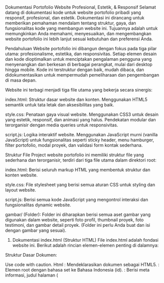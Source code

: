 Dokumentasi Portofolio Website Profesional, Estetik, & Responsif
Selamat datang di dokumentasi kode untuk website portofolio pribadi yang responsif, profesional, dan estetik. Dokumentasi ini dirancang untuk memberikan pemahaman mendalam tentang struktur, gaya, dan fungsionalitas kode yang membangun website ini. Tujuannya adalah untuk memungkinkan Anda memahami, menyesuaikan, dan mengembangkan website portofolio ini lebih lanjut sesuai kebutuhan dan preferensi Anda.

Pendahuluan
Website portofolio ini dibangun dengan fokus pada tiga pilar utama: profesionalisme, estetika, dan responsivitas. Setiap elemen desain dan kode dioptimalkan untuk menciptakan pengalaman pengguna yang menyenangkan dan berkesan di berbagai perangkat, mulai dari desktop hingga mobile. Kode ini terstruktur dengan baik, mudah dibaca, dan didokumentasikan untuk mempermudah pemeliharaan dan pengembangan di masa depan.

Website ini terbagi menjadi tiga file utama yang bekerja secara sinergis:

index.html: Struktur dasar website dan konten. Menggunakan HTML5 semantik untuk tata letak dan aksesibilitas yang baik.

style.css: Penataan gaya visual website. Menggunakan CSS3 untuk desain yang estetik, responsif, dan animasi yang halus. Pendekatan modular dan terorganisir dengan media queries untuk responsivitas.

script.js: Logika interaktif website. Menggunakan JavaScript murni (vanilla JavaScript) untuk fungsionalitas seperti sticky header, menu hamburger, filter portofolio, modal proyek, dan validasi form kontak sederhana.

Struktur File
Project website portofolio ini memiliki struktur file yang sederhana dan terorganisir, terdiri dari tiga file utama dalam direktori root:

index.html: Berisi seluruh markup HTML yang membentuk struktur dan konten website.

style.css: File stylesheet yang berisi semua aturan CSS untuk styling dan layout website.

script.js: Berisi semua kode JavaScript yang mengontrol interaksi dan fungsionalitas dynamic website.

gambar/ (Folder): Folder ini diharapkan berisi semua aset gambar yang digunakan dalam website, seperti foto profil, thumbnail proyek, foto testimoni, dan gambar detail proyek. (Folder ini perlu Anda buat dan isi dengan gambar yang sesuai).

1. Dokumentasi index.html (Struktur HTML)
File index.html adalah fondasi website ini. Berikut adalah rincian elemen-elemen penting di dalamnya:

Struktur Dasar Dokumen:

<!DOCTYPE html>
<html lang="id">
<head>
    <meta charset="UTF-8">
    <meta name="viewport" content="width=device-width, initial-scale=1.0">
    <title>Portofolio Saya - Nama Anda</title>
    <link rel="stylesheet" href="style.css">
    <link rel="stylesheet" href="https://cdnjs.cloudflare.com/ajax/libs/font-awesome/6.0.0/css/all.min.css" integrity="sha512-9usAa10IRO0HhonpyAIVpjrylPvoDwiPUiKdWk5t3PyolY1cOd4DSE0Ga+ri4AuTroPR5aQvXU9xC6qOPnzFeg==" crossorigin="anonymous" referrerpolicy="no-referrer" />
</head>
<body>
    <!-- ... Isi Website ... -->
    <script src="script.js"></script>
</body>
</html>
Use code with caution.
Html
<!DOCTYPE html>: Mendeklarasikan dokumen sebagai HTML5.

<html lang="id">: Elemen root dengan bahasa set ke Bahasa Indonesia (id).

<head>: Berisi meta informasi, judul halaman (<title>), link ke stylesheet (style.css dan Font Awesome CSS CDN), dan konfigurasi viewport untuk responsivitas.

<body>: Berisi konten utama website yang terlihat oleh pengguna, termasuk:

Bagian Header & Navigasi (<header id="header">)

<header id="header">
    <nav class="navbar">
        <div class="logo">
            <a href="#">[Logo Anda]</a>  <!-- Ganti dengan Logo Anda -->
        </div>
        <ul class="nav-menu">
            <li class="nav-item"><a href="#tentang-saya" class="nav-link">Tentang Saya</a></li>
            <li class="nav-item"><a href="#keahlian" class="nav-link">Keahlian</a></li>
            <li class="nav-item"><a href="#portfolio" class="nav-link">Portofolio</a></li>
            <li class="nav-item"><a href="#testimoni" class="nav-link">Testimoni</a></li>
            <li class="nav-item"><a href="#kontak" class="nav-link">Kontak</a></li>
        </ul>
        <div class="hamburger">
            <span class="bar"></span>
            <span class="bar"></span>
            <span class="bar"></span>
        </div>
    </nav>
</header>
Use code with caution.
Html
<header id="header">: Container untuk header website. id="header" digunakan untuk styling CSS dan interaksi JavaScript (sticky header).

<nav class="navbar">: Elemen navigasi utama, menggunakan kelas navbar untuk styling.

<div class="logo">: Container untuk logo website. Saat ini menggunakan teks placeholder [Logo Anda], yang dapat diganti dengan teks logo, gambar logo (tag <img>), atau SVG logo.

<ul class="nav-menu">: Daftar item menu navigasi utama. Kelas nav-menu digunakan untuk styling menu di desktop dan mobile (menu hamburger).

<div class="hamburger">: Icon hamburger untuk menu mobile, terdiri dari tiga elemen <span> dengan kelas bar untuk garis-garis hamburger.

Bagian Hero Section (<section id="hero">)

<section id="hero" class="hero">
    <div class="hero-content">
        <h1>Halo, Saya [Nama Anda]</h1>
        <p>Seorang [Profesi Anda] yang bersemangat menciptakan solusi kreatif dan inovatif.</p>
        <a href="#portfolio" class="btn btn-primary">Lihat Portofolio Saya</a>
    </div>
</section>
Use code with caution.
Html
<section id="hero" class="hero">: Container untuk hero section, bagian pembuka website. id="hero" untuk styling CSS dan internal link dari button. Kelas hero untuk styling umum hero section.

<div class="hero-content">: Container untuk konten hero section. Berisi judul (<h1>), deskripsi singkat (<p>), dan tombol ajakan bertindak (<a> dengan kelas btn btn-primary).

Bagian Tentang Saya (<section id="tentang-saya">)

<section id="tentang-saya" class="section">
    <div class="container">
        <h2 class="section-title">Tentang Saya</h2>
        <div class="about-content">
            <div class="profile-img">
                <img src="gambar/profil.jpg" alt="Foto Profil Anda">
            </div>
            <div class="about-description">
                <h3>Siapa Saya?</h3>
                <p>Saya adalah seorang [Profesi Anda] dengan pengalaman dalam [Sebutkan pengalaman]. ...</p>
                <div class="social-links">
                    <!-- Tautan media sosial -->
                </div>
            </div>
        </div>
    </div>
</section>
Use code with caution.
Html
<section id="tentang-saya" class="section">: Section "Tentang Saya". id="tentang-saya" untuk internal link navigasi dan styling section khusus. Kelas section untuk styling section secara umum (padding, dll.).

<div class="container">: Container pembatas lebar konten section (untuk desain responsif).

<h2 class="section-title">Tentang Saya</h2>: Judul section. Kelas section-title untuk styling judul section yang konsisten.

<div class="about-content">: Container utama konten "Tentang Saya", diatur dalam grid layout CSS untuk responsivitas.

<div class="profile-img">: Container untuk foto profil. Berisi tag <img> dengan atribut src dan alt.

<div class="about-description">: Container untuk deskripsi tentang diri Anda, visi, misi, dan cerita pribadi.

<div class="social-links">: Container untuk tautan media sosial menggunakan ikon Font Awesome (tag <i> di dalam tag <a>).

Bagian Keahlian (<section id="keahlian">)

<section id="keahlian" class="section bg-light">
    <div class="container">
        <h2 class="section-title">Keahlian Saya</h2>
        <div class="skills-grid">
            <!-- Kartu keahlian -->
        </div>
        <div class="skills-visualization">
            <!-- Visualisasi keahlian (progress bar contoh) -->
        </div>
    </div>
</section>
Use code with caution.
Html
<section id="keahlian" class="section bg-light">: Section "Keahlian". Kelas bg-light untuk latar belakang section berwarna terang (opsional, bisa dihapus jika tidak diinginkan).

<div class="skills-grid">: Container untuk daftar keahlian yang ditampilkan dalam format grid kartu-kartu. Setiap kartu keahlian diwakili oleh <div class="skill-card"> yang berisi ikon, judul, dan deskripsi.

<div class="skills-visualization">: Container untuk visualisasi keahlian. Contoh yang diberikan adalah progress bar sederhana (<div class="skill-progress"> dengan <div class="progress-bar"> dan <div class="progress">). Visualisasi ini dapat diganti atau dikembangkan lebih lanjut dengan grafik atau diagram yang lebih kompleks.

Bagian Portofolio (<section id="portfolio">)

<section id="portfolio" class="section">
    <div class="container">
        <h2 class="section-title">Portofolio Saya</h2>
        <div class="portfolio-filter">
            <!-- Tombol filter kategori -->
        </div>
        <div class="portfolio-grid">
            <!-- Item portofolio -->
        </div>
    </div>

    <!-- Modal Detail Proyek -->
    <div id="project-modal" class="modal">
        <!-- ... Isi modal ... -->
    </div>
</section>
Use code with caution.
Html
<section id="portfolio" class="section">: Section "Portofolio".

<div class="portfolio-filter">: Container untuk tombol filter kategori proyek. Setiap tombol adalah <button class="filter-btn" dengan atribut data-filter yang menentukan kategori filter.

<div class="portfolio-grid">: Container untuk galeri proyek dalam format grid. Setiap item proyek diwakili oleh <div class="portfolio-item"> dengan atribut data-category untuk filtering, dan berisi <img> thumbnail proyek serta <div class="portfolio-overlay"> untuk overlay deskripsi saat hover.

<div id="project-modal" class="modal">: Container untuk modal (lightbox) detail proyek. Awalnya disembunyikan (display: none di CSS) dan ditampilkan dengan JavaScript saat tombol "Lihat Detail" proyek diklik. Berisi struktur modal dasar dengan <div class="modal-content">, <span class="close-button">, <h3 id="modal-title">, dan <div id="modal-details"> (tempat konten detail proyek akan diisi oleh JavaScript).

Bagian Testimoni (<section id="testimoni">)

<section id="testimoni" class="section bg-light">
    <div class="container">
        <h2 class="section-title">Testimoni Klien</h2>
        <div class="testimonials-carousel">
            <!-- Testimoni -->
        </div>
    </div>
</section>
Use code with caution.
Html
<section id="testimoni" class="section bg-light">: Section "Testimoni".

<div class="testimonials-carousel">: Container untuk testimoni yang disusun sebagai carousel horizontal sederhana menggunakan CSS Flexbox untuk saat ini. Setiap testimoni diwakili oleh <div class="testimonial"> yang berisi <img> foto pemberi testimoni, <p class="quote"> untuk kutipan, dan <p class="author"> untuk nama pemberi testimoni. Untuk carousel yang lebih interaktif, bisa diintegrasikan dengan library JavaScript carousel.

Bagian Kontak (<section id="kontak">)

<section id="kontak" class="section">
    <div class="container">
        <h2 class="section-title">Kontak Saya</h2>
        <div class="contact-content">
            <div class="contact-form">
                <form id="contactForm">
                    <!-- Field form kontak -->
                </form>
                <div id="form-message" class="form-message"></div>
            </div>
            <div class="contact-info">
                <!-- Informasi kontak -->
            </div>
        </div>
    </div>
</section>
Use code with caution.
Html
<section id="kontak" class="section">: Section "Kontak".

<div class="contact-content">: Container utama konten kontak, diatur dalam grid layout CSS untuk responsivitas, membagi menjadi form kontak dan informasi kontak.

<div class="contact-form">: Container untuk formulir kontak.

<form id="contactForm">: Elemen formulir utama. id="contactForm" digunakan untuk selektor JavaScript untuk interaksi form (validasi, submit, dll.). Berisi <div class="form-group"> untuk setiap field form (label dan input/textarea).

<div id="form-message" class="form-message">: Area pesan untuk menampilkan pesan sukses atau error setelah submit form. Awalnya disembunyikan dan ditampilkan dengan JavaScript.

<div class="contact-info">: Container untuk informasi kontak (email, telepon, tautan media sosial). Menggunakan ikon Font Awesome dan tautan mailto: untuk email.

Bagian Footer (<footer id="footer">)

<footer id="footer" class="footer">
    <div class="container">
        <p>© 2023 Portofolio Saya. Hak Cipta Dilindungi.</p>
        <nav class="footer-nav">
            <a href="#">Kebijakan Privasi</a>
            <a href="#">Syarat Penggunaan</a>
        </nav>
    </div>
</footer>
Use code with caution.
Html
<footer id="footer" class="footer">: Elemen footer website. id="footer" untuk styling dan potensial JavaScript jika dibutuhkan. Kelas footer untuk styling umum footer.

<div class="container">: Container pembatas lebar footer. Berisi informasi hak cipta (<p>) dan menu navigasi footer (<nav class="footer-nav">) yang biasanya berisi tautan kebijakan privasi dan syarat penggunaan.

2. Dokumentasi style.css (Style CSS)
File style.css bertanggung jawab untuk tampilan visual keseluruhan website. Pendekatan yang digunakan adalah modular dan mobile-first, dengan media queries untuk menyesuaikan desain di berbagai ukuran layar.

Struktur Umum CSS:

File CSS diorganisir dalam bagian-bagian yang sesuai dengan bagian-bagian HTML untuk kemudahan navigasi dan pemeliharaan:

Reset CSS (opsional): Bagian awal berisi reset CSS dasar untuk konsistensi antar browser.

Bagian Header & Navigasi Styles: Style untuk header, navbar, logo, menu navigasi (desktop & mobile), sticky header, dan hamburger menu.

Bagian Hero Section Styles: Style untuk hero section (latar belakang, konten, judul, paragraf, tombol).

Bagian Section Umum Styles: Style umum yang diterapkan pada semua section (padding, container, judul section umum).

Bagian Tentang Saya Styles: Style khusus untuk section "Tentang Saya" (layout grid, gambar profil, deskripsi, tautan sosial).

Bagian Keahlian (Skills) Styles: Style untuk section "Keahlian" (grid kartu keahlian, visualisasi progress bar, efek hover).

Bagian Portofolio Styles: Style untuk section "Portofolio" (filter kategori, grid portofolio, overlay item proyek, modal detail proyek).

Bagian Testimoni Styles: Style untuk section "Testimoni" (carousel sederhana, kartu testimoni).

Bagian Kontak Styles: Style untuk section "Kontak" (layout grid, form kontak, info kontak, pesan form).

Bagian Footer Styles: Style untuk footer (latar belakang, teks, navigasi footer).

Media Queries: Bagian akhir berisi media queries untuk mendefinisikan style khusus untuk ukuran layar berbeda (mobile, tablet, desktop), memastikan website responsif.

Teknik dan Fitur CSS Utama yang Digunakan:

Flexbox dan Grid Layout: Digunakan secara ekstensif untuk tata letak yang fleksibel dan responsif (navbar, about-content, skills-grid, portfolio-grid, contact-content, footer container).

CSS Transitions dan Animations: Digunakan untuk efek halus seperti transisi sticky header, efek hover pada menu, kartu keahlian, thumbnail portofolio, dan animasi progress bar.

Responsifitas dengan Media Queries: Media queries diimplementasikan untuk menyesuaikan layout, ukuran font, dan elemen-elemen lain agar website tampil optimal di berbagai perangkat. Mobile-first approach diutamakan.

Palet Warna Harmonis: Kode ini menggunakan palet warna netral sebagai dasar (putih, abu-abu, hitam) dengan warna aksen (contoh: biru #007bff) untuk elemen interaktif dan penekanan visual. Palet warna ini dapat disesuaikan dengan brand personal Anda.

Tipografi Modern: Kode menggunakan font-family: sans-serif; secara default. Direkomendasikan untuk menggantinya dengan font web-safe atau web font modern dan mudah dibaca yang sesuai dengan preferensi Anda (misalnya, menggunakan Google Fonts dan mengganti font-family di CSS).

Box Shadow & Border Radius: Digunakan untuk memberikan kedalaman dan kelembutan visual pada elemen-elemen seperti header, kartu keahlian, dan item portofolio.

Custom Properties (CSS Variables - Opsional): Untuk proyek yang lebih besar dan kompleks, penggunaan custom properties (CSS variables) dapat dipertimbangkan untuk mempermudah pengelolaan palet warna dan nilai-nilai yang berulang. (Tidak digunakan dalam kode sederhana ini untuk menjaga kesederhanaan).

3. Dokumentasi script.js (JavaScript)
File script.js menangani interaksi dan fungsionalitas dinamis pada website, menggunakan vanilla JavaScript (tanpa library eksternal untuk kode dasar ini).

Bagian-Bagian Kode JavaScript:

Event Listener DOMContentLoaded: Memastikan semua kode JavaScript berjalan setelah seluruh dokumen HTML selesai di-parse dan dimuat.

Sticky Header Implementation:

Menggunakan window.addEventListener('scroll', ...) untuk memantau peristiwa scroll pada jendela browser.

Memeriksa posisi scroll vertical (window.scrollY) relatif terhadap posisi top header (header.offsetTop).

Menambahkan kelas sticky ke elemen <header> (#header) saat scroll melewati batas header (membuat header menjadi sticky), dan menghapus kelas sticky saat scroll kembali ke atas. Kelas sticky ini mendefinisikan gaya sticky header di CSS.

Hamburger Menu Functionality:

Memilih elemen hamburger menu (.hamburger) dan menu navigasi (.nav-menu).

Menambahkan event listener click pada hamburger menu.

Saat hamburger diklik, menggunakan classList.toggle('active') untuk:

Mengubah tampilan icon hamburger (misalnya, animasi garis menjadi icon silang).

Menampilkan/menyembunyikan navigasi menu mobile (kelas .nav-menu.active di CSS mengatur tampilan menu mobile).

(Opsional) Event listener untuk menutup menu setelah link navigasi di-klik (kode ini dinonaktifkan default untuk kesederhanaan awal, bisa diaktifkan jika diinginkan perilaku tersebut).

Portfolio Filter Logic:

Memilih semua tombol filter kategori (.filter-btn) dan item portofolio (.portfolio-item).

Iterasi melalui setiap tombol filter, menambahkan event listener click.

Saat tombol filter diklik:

Menghapus kelas active dari semua tombol filter lainnya (menghilangkan indikator aktif).

Menambahkan kelas active ke tombol yang diklik (menandakan filter yang aktif).

Mendapatkan nilai atribut data-filter dari tombol yang diklik (kategori filter).

Iterasi melalui semua item portofolio.

Memeriksa apakah filterValue adalah 'all' (tampilkan semua item) atau apakah item.dataset.category sesuai dengan filterValue (tampilkan item yang sesuai kategori filter).

Mengatur item.style.display = 'block' untuk menampilkan item yang cocok dan item.style.display = 'none' untuk menyembunyikan yang tidak cocok.

Modal Detail Proyek Implementation:

Memilih semua tombol "Lihat Detail" proyek (.btn-view-project), elemen modal (#project-modal), tombol tutup modal (.close-button), judul modal (#modal-title), dan container detail modal (#modal-details).

Mendefinisikan object projectDetails yang berisi data detail setiap proyek (judul, deskripsi, gambar detail, dll.) menggunakan project ID sebagai key. (Data proyek ini bersifat statis dalam kode contoh. Dalam website portofolio nyata, data ini idealnya berasal dari database atau file eksternal dan di-load secara dinamis melalui AJAX/API).

Iterasi melalui setiap tombol "Lihat Detail" proyek, menambahkan event listener click.

Saat tombol diklik:

Mendapatkan projectId dari atribut data-project-id tombol.

Mengambil data proyek yang sesuai dari projectDetails berdasarkan projectId.

Mengatur textContent dari #modal-title dengan judul proyek.

Mengatur innerHTML dari #modal-details dengan deskripsi proyek (termasuk markup HTML, perhatikan keamanan dan validasi jika data berasal dari sumber eksternal untuk menghindari XSS).

Mengatur projectModal.style.display = 'block' untuk menampilkan modal.

Menambahkan event listener click pada tombol tutup modal (.close-button) untuk menyembunyikan modal (projectModal.style.display = 'none').

Menambahkan event listener click pada window untuk menyembunyikan modal saat pengguna mengklik di luar area modal (untuk perilaku lightbox).

Contact Form Client-Side Validation & Success/Error Message:

Memilih elemen form kontak (#contactForm) dan area pesan form (#form-message).

Menambahkan event listener submit pada form.

Di dalam event handler submit:

Mencegah default form submission menggunakan e.preventDefault() (agar halaman tidak reload saat form disubmit).

Melakukan validasi sisi client sederhana: memeriksa apakah field nama, email, dan pesan kosong.

Menggunakan fungsi isValidEmail() dengan regular expression sederhana untuk validasi format email.

Jika validasi gagal (field kosong atau format email tidak valid), menampilkan pesan error di #form-message, menambahkan kelas error untuk styling pesan error, dan menggunakan return; untuk menghentikan proses submit.

Jika validasi berhasil (dalam contoh sederhana ini), menampilkan pesan sukses di #form-message, menambahkan kelas success untuk styling pesan sukses, mereset form (contactForm.reset()), dan ( penting dicatat ) di bagian ini, seharusnya ada logika AJAX untuk mengirim data form ke server backend untuk diproses dan dikirim email. (Kode contoh ini tidak termasuk implementasi AJAX backend untuk kesederhanaan, tapi dalam website production backend script dan validasi server-side sangat penting).

Fungsi isValidEmail(email): Menerima email sebagai argumen dan mengembalikan true jika format email valid (sesuai regex sederhana), dan false jika tidak valid.

Skill Progress Bar Animation:

Memilih semua elemen progress bar (.progress-bar .progress).

Fungsi animateProgressBars(): Iterasi melalui semua progress bars. Untuk setiap progress bar:

Mendapatkan nilai lebar target dari progressBar.style.width.

Mengatur progressBar.style.width = '0%' untuk reset lebar ke 0% sebelum animasi.

Menggunakan setTimeout(...) untuk memberikan delay kecil sebelum mengatur lebar target (progressBar.style.width = targetWidth;). Delay ini membantu animasi terlihat lebih baik dengan memastikan reset lebar terjadi sebelum animasi start. Animasi aktual dilakukan oleh properti CSS transition: width 0.5s ease; yang didefinisikan di CSS.

Memanggil animateProgressBars() saat DOMContentLoaded (saat halaman awal dimuat) untuk memicu animasi progress bar. (Untuk animasi yang lebih performant dan tepat waktu, penggunaan Intersection Observer API bisa dipertimbangkan untuk memicu animasi hanya saat section "Keahlian" terlihat di viewport pengguna, namun tidak diterapkan di kode dasar ini untuk kesederhanaan).

Peningkatan Lebih Lanjut & Pengembangan
Kode dasar ini menyediakan fondasi yang solid untuk website portofolio profesional, estetik, dan responsif. Berikut beberapa ide untuk peningkatan dan pengembangan lebih lanjut:

Implementasi Backend untuk Form Kontak: Wajib untuk website production. Tambahkan server-side script (misalnya, menggunakan PHP, Node.js, Python, dsb.) untuk menangani pengiriman email dari form kontak dengan aman dan handal. Integrasikan validasi server-side yang lebih komprehensif.
